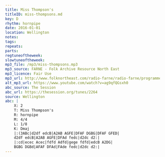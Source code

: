```yaml
---
title: Miss Thompson's
titleID: miss-thompsons.md
key: D
rhythm: hornpipe
date: 2016-01-01
location: Wellington
notes:
tags:
repeats: 
parts: 
regtuneoftheweek:
slowtuneoftheweek:
mp3_file: /mp3/miss-thompsons.mp3
mp3_source: FARNE - Folk Archive Resource North East 
mp3_licence: Fair Use
mp3_url: http://www.folknortheast.com/radio-farne/radio-farne/programme-eight
alt_mp3_url: https://www.youtube.com/watch?v=ag9qfQGsxh0
abc_source: The Session
abc_url: https://thesession.org/tunes/2264
source: Wellington
abc: |
    X: 2
    T: Miss Thompson's
    R: hornpipe
    M: 4/4
    L: 1/8
    K: Dmaj
    |:(3ABc|d2df edcB|A2AB AGFE|DFAF DGBG|DFAF GFED|
    d2df edcB|A2AB AGFE|DFAd fedc|d2dc d2:|
    |:cd|ecec Acec|fdfd Adfd|gege fdfd|edcB A2DG|
    BGBG DGBd|AFAF DFAd|FAde fedc|d2dc d2:|
---
```

